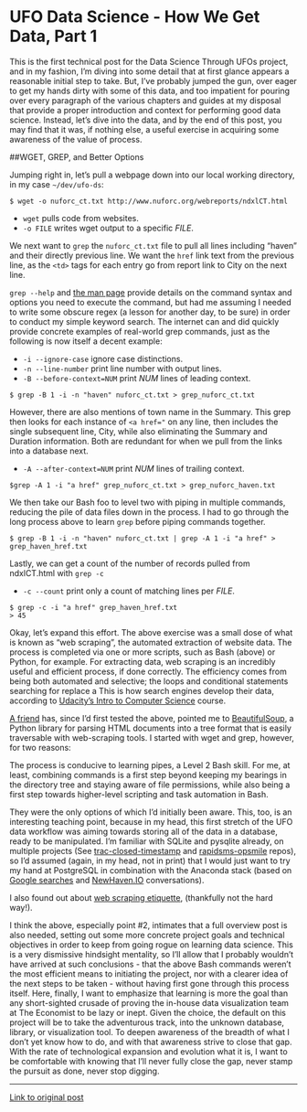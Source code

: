 # UFO Data Science - How We Get Data, Part 1

This is the first technical post for the Data Science Through UFOs project, and in my fashion, I’m diving into some detail that at first glance appears a reasonable initial step to take. But, I’ve probably jumped the gun, over eager to get my hands dirty with some of this data, and too impatient for pouring over every paragraph of the various chapters and guides at my disposal that provide a proper introduction and context for performing good data science. Instead, let’s dive into the data, and by the end of this post, you may find that it was, if nothing else, a useful exercise in acquiring some awareness of the value of process.

##WGET, GREP, and Better Options

Jumping right in, let’s pull a webpage down into our local working directory, in my case ```~/dev/ufo-ds```:

```
$ wget -o nuforc_ct.txt http://www.nuforc.org/webreports/ndxlCT.html
```

* ```wget``` pulls code from websites.
* ```-o FILE``` writes wget output to a specific *FILE*.

We next want to ```grep``` the ```nuforc_ct.txt``` file to pull all lines including “haven” and their directly previous line. We want the ```href``` link text from the previous line, as the ```<td>``` tags for each entry go from report link to City on the next line.

```grep --help```  and [the man page](http://unixhelp.ed.ac.uk/CGI/man-cgi?grep) provide details on the command syntax and options you need to execute the command, but had me assuming I needed to write some obscure regex (a lesson for another day, to be sure) in order to conduct my simple keyword search. The internet can and did quickly provide concrete examples of real-world grep commands, just as the following is now itself a decent example:

* ```-i --ignore-case``` ignore case distinctions.
* ```-n --line-number``` print line number with output lines.
* ```-B --before-context=NUM``` print *NUM* lines of leading context.

```
$ grep -B 1 -i -n "haven" nuforc_ct.txt > grep_nuforc_ct.txt
```

However, there are also mentions of town name in the Summary. This grep then looks for each instance of ```<a href="``` on any line, then includes the single subsequent line, City, while also eliminating the Summary and Duration information. Both are redundant for when we pull from the links into a database next.

* ```-A --after-context=NUM``` print *NUM* lines of trailing context.

```
$grep -A 1 -i "a href" grep_nuforc_ct.txt > grep_nuforc_haven.txt
```

We then take our Bash foo to level two with piping in multiple commands, reducing the pile of data files down in the process. I had to go through the long process above to learn ```grep``` before piping commands together.

```
$ grep -B 1 -i -n "haven" nuforc_ct.txt | grep -A 1 -i "a href" > grep_haven_href.txt
```

Lastly, we can get a count of the number of records pulled from ndxlCT.html with ```grep -c```

* ```-c --count``` print only a count of matching lines per *FILE*.

```
$ grep -c -i "a href" grep_haven_href.txt
> 45
```

Okay, let’s expand this effort. The above exercise was a small dose of what is known as “web scraping”, the automated extraction of website data. The process is completed via one or more scripts, such as Bash (above) or Python, for example. For extracting data, web scraping is an incredibly useful and efficient process, if done correctly. The efficiency comes from being both automated and selective; the loops and conditional statements searching for  replace a  This is how search engines develop their data, according to [Udacity’s Intro to Computer Science](https://www.udacity.com/course/cs101) course.

[A friend](https://twitter.com/sergeography/status/485829905213431808) has, since I’d first tested the above, pointed me to [BeautifulSoup](http://www.crummy.com/software/BeautifulSoup/), a Python library for parsing HTML documents into a tree format that is easily traversable with web-scraping tools. I started with wget and grep, however, for two reasons:

The process is conducive to learning pipes, a Level 2 Bash skill. For me, at least, combining commands is a first step beyond keeping my bearings in the directory tree and staying aware of file permissions, while also being a first step towards higher-level scripting and task automation in Bash.

They were the only options of which I’d initially been aware. This, too, is an interesting teaching point, because in my head, this first stretch of the UFO data workflow was aiming towards storing all of the data in a database, ready to be manipulated. I’m familiar with SQLite and pysqlite already, on multiple projects (See [trac-closed-timestamp](https://github.com/AmundsenJunior/trac-closed-timestamp) and [rapidsms-opsmile](https://github.com/AmundsenJunior/rapidsms_opsmile) repos), so I’d assumed (again, in my head, not in print) that I would just want to try my hand at PostgreSQL in combination with the Anaconda stack (based on [Google searches](https://www.google.com/search?q=python+and+postgresql+for+data+science) and [NewHaven.IO](http://www.newhaven.io/) conversations).

I also found out about [web scraping etiquette](http://stackoverflow.com/questions/2022030/web-scraping-etiquette), (thankfully not the hard way!).

I think the above, especially point #2, intimates that a full overview post is also needed, setting out some more concrete project goals and technical objectives in order to keep from going rogue on learning data science. This is a very dismissive hindsight mentality, so I’ll allow that I probably wouldn’t have arrived at such conclusions - that the above Bash commands weren’t the most efficient means to initiating the project, nor with a clearer idea of the next steps to be taken - without having first gone through this process itself. Here, finally, I want to emphasize that learning is more the goal than any short-sighted crusade of proving the in-house data visualization team at The Economist to be lazy or inept. Given the choice, the default on this project will be to take the adventurous track, into the unknown database, library, or visualization tool. To deepen awareness of the breadth of what I don’t yet know how to do, and with that awareness strive to close that gap. With the rate of technological expansion and evolution what it is, I want to be comfortable with knowing that I’ll never fully close the gap, never stamp the pursuit as done, never stop digging.

----
[Link to original post](http://scotterenaissance.tumblr.com/post/92770632763/ufo-data-science-how-we-get-data-part-1)

